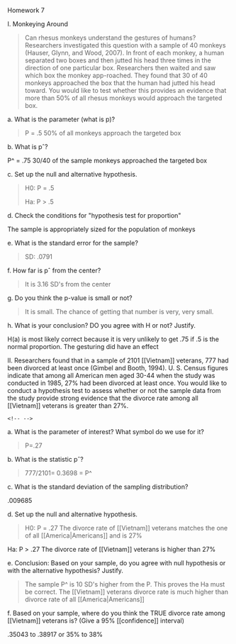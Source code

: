 Homework 7

I.  Monkeying Around

> Can rhesus monkeys understand the gestures of humans? Researchers investigated this question with a sample of 40 monkeys (Hauser, Glynn, and Wood, 2007). In front of each monkey, a human separated two boxes and then jutted his head three times in the direction of one particular box. Researchers then waited and saw which box the monkey app-roached. They found that 30 of 40 monkeys approached the box that the human had jutted his head toward. You would like to test whether this provides an evidence that more than 50% of all rhesus monkeys would approach the targeted box.

a.  What is the parameter (what is p)?

> P = .5 50% of all monkeys approach the targeted box

b.  What is pˆ?

P\^ = .75 30/40 of the sample monkeys approached the targeted box

c.  Set up the null and alternative hypothesis.

> H0: P = .5
>
> Ha: P \> .5

d.  Check the conditions for "hypothesis test for proportion"

The sample is appropriately sized for the population of monkeys

e.  What is the standard error for the sample?

> SD: .0791

f.  How far is pˆ from the center?

> It is 3.16 SD's from the center

g.  Do you think the p-value is small or not?

> It is small. The chance of getting that number is very, very small.

h.  What is your conclusion? DO you agree with H or not? Justify.

H­(a) is most likely correct because it is very unlikely to get .75 if .5 is the normal proportion. The gesturing did have an effect

II. Researchers found that in a sample of 2101 [[Vietnam]] veterans, 777 had been divorced at least once (Gimbel and Booth, 1994). U. S. Census figures indicate that among all American men aged 30-44 when the study was conducted in 1985, 27% had been divorced at least once. You would like to conduct a hypothesis test to assess whether or not the sample data from the study provide strong evidence that the divorce rate among all [[Vietnam]] veterans is greater than 27%.

```{=html}
<!-- -->
```
a.  What is the parameter of interest? What symbol do we use for it?

> P=.27

b.  What is the statistic pˆ?

> 777/2101= 0.3698 = P\^

c.  What is the standard deviation of the sampling distribution?

.009685

d.  Set up the null and alternative hypothesis.

> H0: P = .27 The divorce rate of [[Vietnam]] veterans matches the one of all [[America|Americans]] and is 27%

Ha: P \> .27 The divorce rate of [[Vietnam]] veterans is higher than 27%

e.  Conclusion: Based on your sample, do you agree with null hypothesis or with the alternative hypothesis? Justify.

> The sample P\^ is 10 SD's higher from the P. This proves the Ha must be correct. The [[Vietnam]] veterans divorce rate is much higher than divorce rate of all [[America|Americans]]

f.  Based on your sample, where do you think the TRUE divorce rate among [[Vietnam]] veterans is? (Give a 95% [[confidence]] interval)

.35043 to .38917 or 35% to 38%
